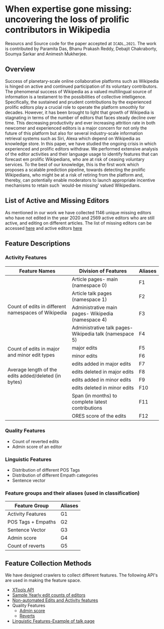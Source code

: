# When expertise gone missing: uncovering the loss of prolific contributors in Wikipedia

Resourcs and Source code for the paper accepted at ```ICADL,2021```. The work is contributed by Paramita Das, Bhanu Prakash Reddy, Debajit Chakraborty, Soumya Sarkar and Animesh Mukherjee.

## Overview 
Success of planetary-scale online collaborative platforms such as Wikipedia is hinged on active and continued participation of its voluntary contributors. The phenomenal success of Wikipedia as a valued multilingual source of information is a testament to the possibilities of collective intelligence.
Specifically, the sustained and prudent contributions by the experienced prolific editors play a crucial role to operate the platform smoothly for decades. However, it has been brought to light that growth of Wikipedia is stagnating in terms of the number of editors that faces steady decline over time. This decreasing productivity and ever increasing attrition rate in both newcomer and experienced editors is a major concern for not only the future of this platform but also for several industry-scale information retrieval systems such as Siri, Alexa which depend on Wikipedia as knowledge store. In this paper, we have studied the ongoing crisis in which experienced and prolific editors withdraw. We performed extensive analysis of the editor activities and their language usage to identify features that can forecast em prolific Wikipedians, who are at risk of ceasing voluntary services. To the best of our knowledge, this is the first work which proposes a scalable prediction pipeline, towards detecting the prolific Wikipedians, who might be at a risk of retiring from the platform and, thereby, can potentially enable moderators to launch appropriate incentive mechanisms to retain such `would-be missing' valued Wikipedians.

## List of Active and Missing Editors
As mentioned in our work we have collected 1146 unique missing editors who have not edited in the year 2020 and 2569 active editors who are still active, and editing on different articles. The list of missing editors can be accessed [here](https://github.com/debajit15kgp/Missing-Active-Wikipedians/blob/main/data/missing_editors.json) and active editors [here](https://github.com/debajit15kgp/Missing-Active-Wikipedians/blob/main/data/active_editors.json)

## Feature Descriptions
### Activity Features

<h4 align="center">

<table>
    <thead>
        <tr>
            <th>Feature Names</th>
            <th>Division of Features</th>
            <th>Aliases</th>
        </tr>
    </thead>
    <tbody>
        <tr>
            <td rowspan=4>Count of edits in different namespaces of Wikipedia</td>
            <td>Article pages- main (namespace 0)</td>
            <td>F1</td>
        </tr>
        <tr>
            <td>Article talk pages (namespace 1)</td>
            <td>F2</td>
        </tr>
        <tr>
            <td>Administrative main pages- Wikipedia (namespace 4)</td>
            <td>F3</td>
        </tr>
        <tr>
            <td>Administrative talk pages- Wikipedia talk (namespace 5)</td>
            <td>F4</td>
        </tr>
        <tr>
            <td rowspan=2>Count of edits in major and minor edit types</td>
            <td>major edits</td>
            <td>F5</td>
        </tr>
        <tr>
            <td>minor edits</td>
            <td>F6</td>
        </tr>
        <tr>
            <td rowspan=4>Average length of the edits added/deleted (in bytes)</td>
            <td>edits added in major edits</td>
            <td>F7</td>
        </tr>
        <tr>
            <td>edits deleted in major edits</td>
            <td>F8</td>
        </tr>
        <tr>
            <td>edits added in minor edits</td>
            <td>F9</td>
        </tr>
        <tr>
            <td>edits deleted in minor edits</td>
            <td>F10</td>
        </tr>
        <tr>
            <td rowspan=2></td>
            <td>Span (in months) to complete latest contributions</td>
            <td>F11</td>
        </tr>
        <tr>
            <td>ORES score of the edits</td>
            <td>F12</td>
        </tr>
    </tbody>
</table>

### Quality Features
- Count of reverted edits 				
- Admin score of an editor

### Linguistic Features
- Distribution of different POS Tags
- Distribution of different Empath categories
- Sentence vector

### Feature groups and their aliases (used in classification)
<table>
    <thead>
        <tr>
            <th>Feature Group</th>
            <th>Aliases</th>
        </tr>
    </thead>
    <tbody>
        <tr>
            <td>Activity Features</td>
            <td>G1</td>
        </tr>
        <tr>
            <td>POS Tags + Empaths</td>
            <td>G2</td>
        </tr>
        <tr>
            <td>Sentence Vector</td>
            <td>G3</td>
        </tr>
        <tr>
            <td>Admin score</td>
            <td>G4</td>
        </tr>
        <tr>
            <td>Count of reverts</td>
            <td>G5</td>
        </tr>
    </tbody>
</table>

## Feature Collection Methods
We have designed crawlers to collect different features. The following API's are used in making the feature space.
- [XTools API](https://www.mediawiki.org/wiki/XTools/API)
- [Sample Yearly edit counts of editors](https://xtools.wmflabs.org/api/user/month_counts/enwiki/Jimbo_Wales)
- [Non-automated Edits and Activity features](https://xtools.wmflabs.org/api/user/nonautomated_edits/en.wikipedia/Jimbo_Wales/all)
- Quality Features
    - [Admin score](https://xtools.readthedocs.io/en/3.1.6/tools/adminscore.html)
    - [Reverts](https://xtools.wmflabs.org/topedits/en.wikipedia.org/Majorly/0/Cheadle_Hulme)
- [Linguistic Features-Example of talk page](https://en.wikipedia.org/wiki/User:Majorly)

